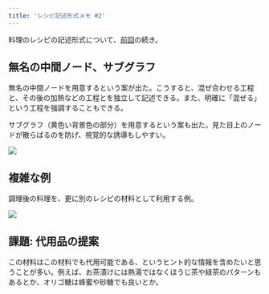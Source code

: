 ```yaml
---
title: 'レシピ記述形式メモ #2'
---
```

料理のレシピの記述形式について、[前回](https://r7kamura.com/articles/2022-05-13-mermaid-recipe-memo)の続き。

無名の中間ノード、サブグラフ
--------------

無名の中間ノードを用意するという案が出た。こうすると、混ぜ合わせる工程と、その後の加熱などの工程とを独立して記述できる。また、明確に「混ぜる」という工程を強調することもできる。

サブグラフ（黄色い背景色の部分）を用意するという案も出た。見た目上のノードが散らばるのを防げ、視覚的な誘導もしやすい。

![](https://lh5.googleusercontent.com/5vR5cwKqCAb3M-k7F2a7VLd99ohUEt0ELgf4QHiKgEa61sENkCaA-nn60GyJ4zBfXdIRTFX2UqV9H5FB9n6Rasfs0Zx73mXfItNcWr3cA8A5pl5MtMAM8SpyX43D_9c2MrIMBLhB0mUqhcVJ1Y4IkQ)

複雑な例
----

調理後の料理を、更に別のレシピの材料として利用する例。

![](https://lh5.googleusercontent.com/_xytnN1QCJhcPgjEaEcqXU-l4vOR-Qjgy_UPWEUroTkSFILj9kkPrg5vSq_WLjx67hqLhhy_Lt1XUsbhlFmJMrlyxNxp68SweKM3qCZwpohOvqRI3tvypwyBeGih7Sj0wL-aGBNjtJ-UxFpQPpHbsg)

課題: 代用品の提案
----------

この材料はこの材料でも代用可能である、というヒント的な情報を含めたいと思うことが多い。例えば、お茶漬けには熱湯ではなくほうじ茶や緑茶のパターンもあるとか、オリゴ糖は蜂蜜や砂糖でも良いとか。
